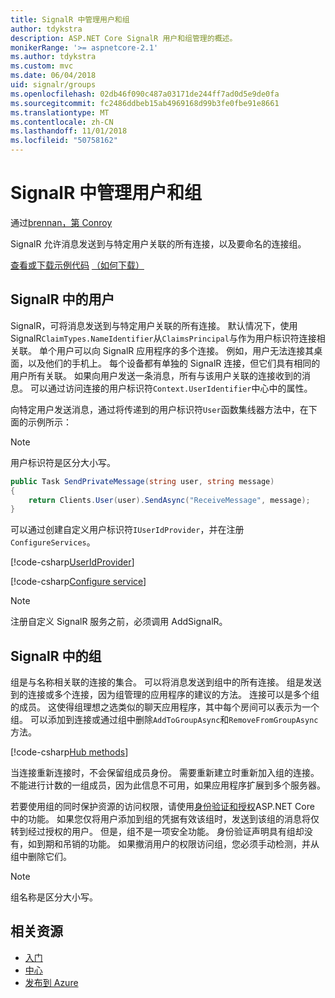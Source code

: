 ```yaml
---
title: SignalR 中管理用户和组
author: tdykstra
description: ASP.NET Core SignalR 用户和组管理的概述。
monikerRange: '>= aspnetcore-2.1'
ms.author: tdykstra
ms.custom: mvc
ms.date: 06/04/2018
uid: signalr/groups
ms.openlocfilehash: 02db46f090c487a03171de244ff7ad0d5e9de0fa
ms.sourcegitcommit: fc2486ddbeb15ab4969168d99b3fe0fbe91e8661
ms.translationtype: MT
ms.contentlocale: zh-CN
ms.lasthandoff: 11/01/2018
ms.locfileid: "50758162"
---
```

# <a name="manage-users-and-groups-in-signalr"></a>SignalR 中管理用户和组

通过[brennan，第 Conroy](https://github.com/BrennanConroy)

SignalR 允许消息发送到与特定用户关联的所有连接，以及要命名的连接组。

[查看或下载示例代码](https://github.com/aspnet/Docs/tree/master/aspnetcore/signalr/groups/sample/) [（如何下载）](xref:index#how-to-download-a-sample)

## <a name="users-in-signalr"></a>SignalR 中的用户

SignalR，可将消息发送到与特定用户关联的所有连接。 默认情况下，使用 SignalR`ClaimTypes.NameIdentifier`从`ClaimsPrincipal`与作为用户标识符连接相关联。 单个用户可以向 SignalR 应用程序的多个连接。 例如，用户无法连接其桌面，以及他们的手机上。 每个设备都有单独的 SignalR 连接，但它们具有相同的用户所有关联。 如果向用户发送一条消息，所有与该用户关联的连接收到的消息。 可以通过访问连接的用户标识符`Context.UserIdentifier`中心中的属性。

向特定用户发送消息，通过将传递到的用户标识符`User`函数集线器方法中，在下面的示例所示：

> [!NOTE]
> 用户标识符是区分大小写。

```csharp
public Task SendPrivateMessage(string user, string message)
{
    return Clients.User(user).SendAsync("ReceiveMessage", message);
}
```

可以通过创建自定义用户标识符`IUserIdProvider`，并在注册`ConfigureServices`。

[!code-csharp[UserIdProvider](groups/sample/customuseridprovider.cs?range=4-10)]

[!code-csharp[Configure service](groups/sample/startup.cs?range=21-22,39-42)]

> [!NOTE]
> 注册自定义 SignalR 服务之前，必须调用 AddSignalR。

## <a name="groups-in-signalr"></a>SignalR 中的组

组是与名称相关联的连接的集合。 可以将消息发送到组中的所有连接。 组是发送到的连接或多个连接，因为组管理的应用程序的建议的方法。 连接可以是多个组的成员。 这使得组理想之选类似的聊天应用程序，其中每个房间可以表示为一个组。 可以添加到连接或通过组中删除`AddToGroupAsync`和`RemoveFromGroupAsync`方法。

[!code-csharp[Hub methods](groups/sample/hubs/chathub.cs?range=15-27)]

当连接重新连接时，不会保留组成员身份。 需要重新建立时重新加入组的连接。 不能进行计数的一组成员，因为此信息不可用，如果应用程序扩展到多个服务器。

若要使用组的同时保护资源的访问权限，请使用[身份验证和授权](xref:signalr/authn-and-authz)ASP.NET Core 中的功能。 如果您仅将用户添加到组的凭据有效该组时，发送到该组的消息将仅转到经过授权的用户。 但是，组不是一项安全功能。 身份验证声明具有组却没有，如到期和吊销的功能。 如果撤消用户的权限访问组，您必须手动检测，并从组中删除它们。

> [!NOTE]
> 组名称是区分大小写。

## <a name="related-resources"></a>相关资源

* [入门](xref:tutorials/signalr)
* [中心](xref:signalr/hubs)
* [发布到 Azure](xref:signalr/publish-to-azure-web-app)
